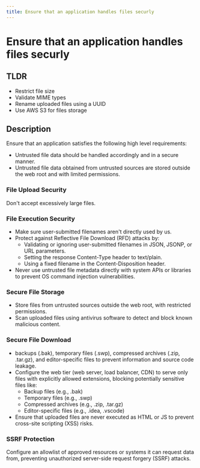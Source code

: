 ```yaml
---
title: Ensure that an application handles files securly
---
```


# Ensure that an application handles files securly

## TLDR 
- Restrict file size
- Validate MIME types
- Rename uploaded files using a UUID
- Use AWS S3 for files storage 

## Description
Ensure that an application satisfies the following high level requirements:
- Untrusted file data should be handled accordingly and in a secure manner.
- Untrusted file data obtained from untrusted sources are stored outside the web root and with limited permissions.

### File Upload Security
Don't accept excessively large files.

### File Execution Security
- Make sure user-submitted filenames aren't directly used by us.
- Protect against Reflective File Download (RFD) attacks by:
    - Validating or ignoring user-submitted filenames in JSON, JSONP, or URL parameters.
    - Setting the response Content-Type header to text/plain.
    - Using a fixed filename in the Content-Disposition header.
- Never use untrusted file metadata directly with system APIs or libraries to prevent OS command injection vulnerabilities.

### Secure File Storage
- Store files from untrusted sources outside the web root, with restricted permissions.
- Scan uploaded files using antivirus software to detect and block known malicious content.

### Secure File Download
-  backups (.bak), temporary files (.swp), compressed archives (.zip, .tar.gz), and editor-specific files to prevent information and source code leakage.
- Configure the web tier (web server, load balancer, CDN) to serve only files with explicitly allowed extensions, blocking potentially sensitive files like:
    - Backup files (e.g., .bak)
    - Temporary files (e.g., .swp)
    - Compressed archives (e.g., .zip, .tar.gz)
    - Editor-specific files (e.g., .idea, .vscode)
- Ensure that uploaded files are never executed as HTML or JS to prevent cross-site scripting (XSS) risks.

### SSRF Protection
Configure an allowlist of approved resources or systems it can request data from, preventing unauthorized server-side request forgery (SSRF) attacks.


